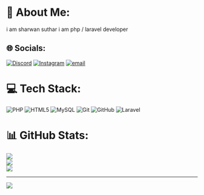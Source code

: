 # 💫 About Me:
i am sharwan suthar i am php / laravel developer


## 🌐 Socials:
[![Discord](https://img.shields.io/badge/Discord-%237289DA.svg?logo=discord&logoColor=white)](https://discord.gg/sharwankumarsuthar) [![Instagram](https://img.shields.io/badge/Instagram-%23E4405F.svg?logo=Instagram&logoColor=white)](https://instagram.com/sharwan_kumarsuthar) [![email](https://img.shields.io/badge/Email-D14836?logo=gmail&logoColor=white)](mailto:sharwansuthar671@gmail.com) 

# 💻 Tech Stack:
![PHP](https://img.shields.io/badge/php-%23777BB4.svg?style=for-the-badge&logo=php&logoColor=white) ![HTML5](https://img.shields.io/badge/html5-%23E34F26.svg?style=for-the-badge&logo=html5&logoColor=white) ![MySQL](https://img.shields.io/badge/mysql-4479A1.svg?style=for-the-badge&logo=mysql&logoColor=white) ![Git](https://img.shields.io/badge/git-%23F05033.svg?style=for-the-badge&logo=git&logoColor=white) ![GitHub](https://img.shields.io/badge/github-%23121011.svg?style=for-the-badge&logo=github&logoColor=white) ![Laravel](https://img.shields.io/badge/laravel-%23FF2D20.svg?style=for-the-badge&logo=laravel&logoColor=white)
# 📊 GitHub Stats:
![](https://github-readme-stats.vercel.app/api?username=shawankumarsuthar&theme=dark&hide_border=false&include_all_commits=false&count_private=false)<br/>
![](https://nirzak-streak-stats.vercel.app/?user=shawankumarsuthar&theme=dark&hide_border=false)<br/>
![](https://github-readme-stats.vercel.app/api/top-langs/?username=shawankumarsuthar&theme=dark&hide_border=false&include_all_commits=false&count_private=false&layout=compact)

---
[![](https://visitcount.itsvg.in/api?id=shawankumarsuthar&icon=0&color=0)](https://visitcount.itsvg.in)
